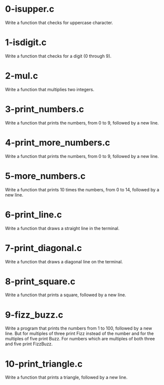 # 0-isupper.c
Write a function that checks for uppercase character.

# 1-isdigit.c
Write a function that checks for a digit (0 through 9).

# 2-mul.c
Write a function that multiplies two integers.

# 3-print_numbers.c
Write a function that prints the numbers, from 0 to 9, followed by a new line.

# 4-print_more_numbers.c
Write a function that prints the numbers, from 0 to 9, followed by a new line.

# 5-more_numbers.c
Write a function that prints 10 times the numbers, from 0 to 14, followed by a new line.

# 6-print_line.c
Write a function that draws a straight line in the terminal.

# 7-print_diagonal.c
Write a function that draws a diagonal line on the terminal.

# 8-print_square.c
Write a function that prints a square, followed by a new line.

# 9-fizz_buzz.c
Write a program that prints the numbers from 1 to 100, followed by a new line. But for multiples of three print Fizz instead of the number and for the multiples of five print Buzz. For numbers which are multiples of both three and five print FizzBuzz.

# 10-print_triangle.c
Write a function that prints a triangle, followed by a new line.
